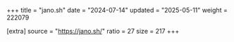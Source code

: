 +++
title = "jano.sh"
date = "2024-07-14"
updated = "2025-05-11"
weight = 222079

[extra]
source = "https://jano.sh/"
ratio = 27
size = 217
+++
